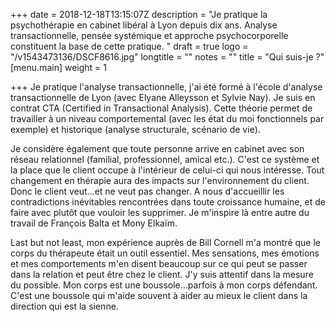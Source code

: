 +++
date = 2018-12-18T13:15:07Z
description = "Je pratique la psychothérapie en cabinet libéral à Lyon depuis dix ans. Analyse transactionnelle, pensée systémique et approche psychocorporelle constituent la base de cette pratique. "
draft = true
logo = "/v1543473136/DSCF8616.jpg"
longtitle = ""
notes = ""
title = "Qui suis-je ?"
[menu.main]
weight = 1

+++
Je pratique l'analyse transactionnelle, j'ai été formé à l'école d'analyse transactionnelle de Lyon (avec Elyane Alleysson et Sylvie Nay). Je suis en contrat CTA (Certified in Transactional Analysis). Cette théorie permet de travailler à un niveau comportemental (avec les état du moi  fonctionnels par exemple) et historique (analyse structurale,  scénario de vie).

Je considère également que toute personne arrive en cabinet avec son réseau relationnel (familial, professionnel, amical etc.). C'est ce système et la place que le client occupe à l'intérieur de celui-ci qui nous intéresse. Tout changement en thérapie aura des impacts sur l'environnement du client.  Donc le client veut...et ne veut pas changer. A nous d'accueillir   les  contradictions inévitables  rencontrées dans toute  croissance humaine, et de faire avec plutôt que vouloir les supprimer. Je m'inspire là entre autre du travail de François Balta et Mony Elkaïm.

Last but not least, mon expérience auprès de Bill Cornell m'a montré que le corps du thérapeute était un outil essentiel. Mes sensations, mes émotions et mes comportements m'en disent beaucoup  sur ce qui peut se passer dans la relation et peut être chez le client. J'y suis attentif dans la mesure du possible. Mon corps est une boussole...parfois à mon corps défendant. C'est une boussole qui m'aide souvent à  aider au mieux le client dans la direction qui est la sienne.